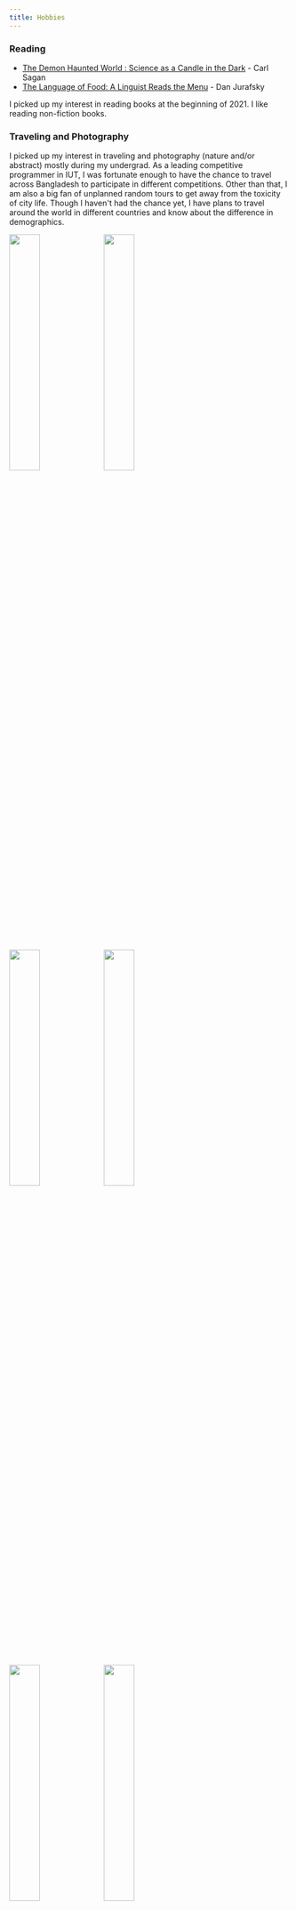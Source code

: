 ```yaml
---
title: Hobbies
---
```


### Reading
- [The Demon Haunted World : Science as a Candle in the Dark](https://www.amazon.com/gp/product/0345409469/) - Carl Sagan
- [The Language of Food: A Linguist Reads the Menu](https://web.stanford.edu/~jurafsky/thelanguageoffood.html) - Dan Jurafsky 

I picked up my interest in reading books at the beginning of 2021. I like reading non-fiction books. 

### Traveling and Photography
I picked up my interest in traveling and photography (nature and/or abstract) mostly during my undergrad. As a leading competitive programmer in IUT, I was fortunate enough to have the chance to travel across Bangladesh to participate in different competitions. Other than that, I am also a big fan of unplanned random tours to get away from the toxicity of city life. Though I haven't had the chance yet, I have plans to travel around the world in different countries and know about the difference in demographics.

<img src="photography/beach_biking.jpg" width=33%>
<img src="photography/coral_reef.jpg" width=33%>
<img src="photography/horizon.jpg" width=33%>
<img src="photography/chera_deep.jpg" width=33%>
<img src="photography/st_martin_sky.jpg" width=33%>
<img src="photography/seagull.jpg" width=33%>
<img src="photography/blue_water.jpg" width=33%>
<img src="photography/naaf_river.jpg" width=33%>
<img src="photography/perspective.jpg" width=33%>
<img src="photography/st_martin.jpg" width=33%>
<img src="photography/sea_beach.jpg" width=33%>
<img src="photography/dhanmondi_lake.jpg" width=33%>
<img src="photography/growth.jpg" width=33%>
<img src="photography/sajek.jpg" width=33%>
<img src="photography/shitakundo.jpg" width=33%>
<img src="photography/five_pillars.jpg" width=33%>
<img src="photography/iut_rainy_day.jpg" width=33%>
<img src="photography/upside_down.jpg" width=33%>
<img src="photography/msi_deadman_STmartin.jpg" width=33%>
<img src="photography/msi_wild_west.jpg" width=33%>
<img src="photography/sust_iupc.jpg" width=33%>
<img src="photography/path.jpg" width=33%>
<img src="photography/little_cat.jpg" width=33%>
<img src="photography/cats.jpg" width=33%>
<img src="photography/jungle_book.jpg" width=33%>
<img src="photography/into_the_wild.jpg" width=33%>
<img src="photography/path_branching.jpg" width=33%>
<img src="photography/paragliding.jpg" width=33%>
<img src="photography/over_the_sky.jpg" width=33%>
<img src="photography/bashundhara_city.jpg" width=31%>
<img src="photography/fire_breathing.png" width=33%>
<img src="photography/horse.jpg" width=33%>
<img src="photography/eye_lights.jpg" width=33%>
<img src="photography/icpc.jpg" width=33%>
<img src="photography/lu_iupc.jpg" width=33%>
<img src="photography/buet_iupc.jpg" width=33%>
<img src="photography/city_nights.jpg" width=33%>
<img src="photography/chandrima_garden.jpg" width=33%>
<img src="photography/massive_burger.jpg" width=33%>
<img src="photography/remains.jpg" width=33%>
<img src="photography/old_dhaka.jpg" width=33%>
<img src="photography/stuck.jpg" width=33%>

<br/>
<br/>
<br/>

### Memes
I love making fun of unfavorable and ironic situations which I fall into in my day-to-day life to turn those into funny materials. Browsing and making memes related to my life gives me moments of joy and helps me get rid of imposter syndrome. Not all memes are for fun. Some memes are there for a tribute or respect. I personally use memes to teach and learn. <br/>
*Random thought: ML researchers should look into "Learning with Memes" method. I still don't know if it will work or not, but for a human, this seems very effective. As far as I can think of, this method can be useful for Grounding Language research.*

<img src="memes/coding_without_documentations.jpg" width=30.5%>
<img src="memes/gilbert_strang_tribute.jpg" width=29%>
<img src="memes/stage_of_life_v2.jpg" width=37%>
<img src="memes/stage_of_life.jpg" width=48.5%>
<img src="memes/irony.jpg" width=48%>
<br/>
<br/>
<br/>
<br/>
<div class ="box">
    &nbsp;<a href="">            <b>Home</b>  </a> &nbsp;<b>//</b>
    </b>&nbsp;<a href="#bio">             <b>Bio</b>  </a> &nbsp; <b>//</b>
    &nbsp;<a href="#news">                <b>News</b> </a> &nbsp; <b>//</b>
    &nbsp;<a href="#experience">          <b>Experience</b> </a> &nbsp; <b>//</b>
    &nbsp;<a href="#achievements">        <b>Achievements</b> </a> &nbsp; <b>//</b>
    &nbsp;<a href="#publications">        <b>Publications</b> </a> &nbsp; <b>//</b>
    &nbsp;<a href="#projects">            <b>Projects</b> </a> &nbsp;<b>//</b>
    &nbsp;<a href="#blogs">               <b>Blogs</b> </a> &nbsp; <b>//</b>
    &nbsp;<a href="#talks">               <b>Talks</b>    </a> &nbsp; <b>//</b>
    &nbsp;<a href="#hobbies">             <b>Hobbies</b>    </a> &nbsp; <b>//</b>
    &nbsp;<a href="#contacts">            <b>Contacts</b> </a> &nbsp;
</div>


